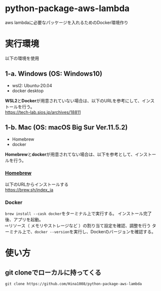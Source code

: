 # python-package-aws-lambda
aws lambdaに必要なパッケージを入れるためのDocker環境作り

# 実行環境
以下の環境を使用
## 1-a. Windows (OS: Windows10)
- wsl2: Ubuntu-20.04
- docker desktop

**WSL2**と**Docker**が用意されていない場合は、以下のURLを参考にして、インストールを行う。\
https://tech-lab.sios.jp/archives/18811

## 1-b. Mac (OS: macOS Big Sur Ver.11.5.2)
- Homebrew
- docker

**Homebrew**と**docker**が用意されてない場合は、以下を参考として、インストールを行う。

### [Homebrew](https://brew.sh/index_ja)
以下のURLからインストールする\
https://brew.sh/index_ja
### Docker
`brew install --cask docker`をターミナル上で実行する。
インストール完了後、アプリを起動。\
⇨リソース（ メモリやストレージなど ）の割り当て設定を確認、調整を行う
ターミナル上で、`docker --version`を実行し、Dockerのバージョンを確認する。

# 使い方
## git cloneでローカルに持ってくる
```
git clone https://github.com/Hina1008/python-package-aws-lambda
```







